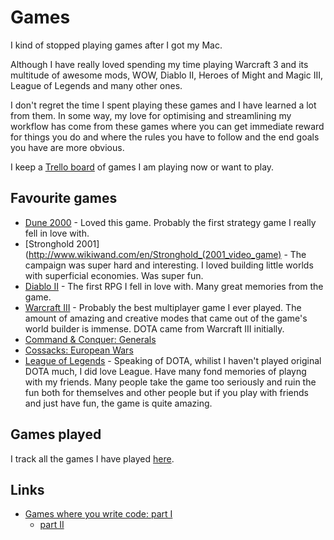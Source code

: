 # Games
I kind of stopped playing games after I got my Mac.

Although I have really loved spending my time playing Warcraft 3 and its multitude of awesome mods, WOW, Diablo II, Heroes of Might and Magic III, League of Legends and many other ones.

I don't regret the time I spent playing these games and I have learned a lot from them. In some way, my love for optimising and streamlining my workflow has come from these games where you can get immediate reward for things you do and where the rules you have to follow and the end goals you have are more obvious.

I keep a [Trello board](https://trello.com/b/EekGabpj) of games I am playing now or want to play.

## Favourite games
- [Dune 2000](http://www.wikiwand.com/en/Dune_2000) - Loved this game. Probably the first strategy game I really fell in love with.
- [Stronghold 2001](http://www.wikiwand.com/en/Stronghold_(2001_video_game) - The campaign was super hard and interesting. I loved building little worlds with superficial economies. Was super fun.
- [Diablo II](http://www.wikiwand.com/en/Diablo_II) - The first RPG I fell in love with. Many great memories from the game.
- [Warcraft III](http://www.wikiwand.com/en/Warcraft_III:_Reign_of_Chaos) - Probably the best multiplayer game I ever played. The amount of amazing and creative modes that came out of the game's world builder is immense. DOTA came from Warcraft III initially.
- [Command & Conquer: Generals](http://www.wikiwand.com/en/Command_%26_Conquer:_Generals)
- [Cossacks: European Wars](http://www.wikiwand.com/en/Cossacks:_European_Wars)
- [League of Legends](http://www.wikiwand.com/en/League_of_Legends) - Speaking of DOTA, whilist I haven't played original DOTA much, I did love League. Have many fond memories of playng with my friends. Many people take the game too seriously and ruin the fun both for themselves and other people but if you play with friends and just have fun, the game is quite amazing.

## Games played
I track all the games I have played [here](https://www.grouvee.com/user/nikivi/).

## Links
- [Games where you write code: part I](https://habrahabr.ru/company/mailru/blog/328806/)
	- [part II](https://habrahabr.ru/company/mailru/blog/349546/)